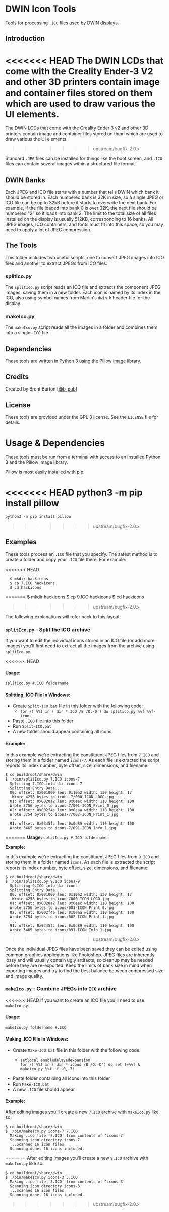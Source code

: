 # DWIN Icon Tools

Tools for processing `.ICO` files used by DWIN displays.

## Introduction

<<<<<<< HEAD
The DWIN LCDs that come with the Creality Ender-3 V2 and other 3D printers contain image and container files stored on them which are used to draw various the UI elements.
=======
The DWIN LCDs that come with the Creality Ender 3 v2 and other 3D printers contain image and container files stored on them which are used to draw various the UI elements.
>>>>>>> upstream/bugfix-2.0.x

Standard `.JPG` files can be installed for things like the boot screen, and `.ICO` files can contain several images within a structured file format.

## DWIN Banks

Each JPEG and ICO file starts with a number that tells DWIN which bank it should be stored in. Each numbered bank is 32K in size, so a single JPEG or ICO file can be up to 32kB before it starts to overwrite the next bank. For example, if the file loaded into bank 0 is over 32K, the next file should be numbered "2" so it loads into bank 2. The limit to the total size of all files installed on the display is usually 512KB, corresponding to 16 banks. All JPEG images, ICO containers, and fonts must fit into this space, so you may need to apply a lot of JPEG compression.

## The Tools

This folder includes two useful scripts, one to convert JPEG images into ICO files and another to extract JPEGs from ICO files.

### splitIco.py

The `splitIco.py` script reads an ICO file and extracts the component JPEG images, saving them in a new folder. Each icon is named by its index in the ICO, also using symbol names from Marlin's `dwin.h` header file for the display.

### makeIco.py

The `makeIco.py` script reads all the images in a folder and combines them into a single `.ICO` file.

## Dependencies

These tools are written in Python 3 using the [Pillow image library](https://pillow.readthedocs.io/en/latest/index.html).

## Credits

Created by Brent Burton [[@b-pub](https://github.com/b-pub)]

## License

These tools are provided under the GPL 3 license. See the `LICENSE` file for details.

# Usage & Dependencies

These tools must be run from a terminal with access to an installed Python 3 and the Pillow image library.

Pillow is most easily installed with pip:

<<<<<<< HEAD
  python3 -m pip install pillow
=======
    python3 -m pip install pillow
>>>>>>> upstream/bugfix-2.0.x

## Examples

These tools process an `.ICO` file that you specify. The safest method is to create a folder and copy your `.ICO` file there. For example:

<<<<<<< HEAD
```
  $ mkdir hackicons
  $ cp 7.ICO hackicons
  $ cd hackicons
```
=======
	$ mkdir hackicons
	$ cp 9.ICO hackicons
	$ cd hackicons
>>>>>>> upstream/bugfix-2.0.x

The following explanations will refer back to this layout.

### `splitIco.py` - Split the ICO archive

If you want to edit the individual icons stored in an ICO file (or add more images) you'll first need to extract all the images from the archive using `splitIco.py`.

<<<<<<< HEAD
#### Usage:
```
splitIco.py #.ICO foldername
```

#### Splitting .ICO FIle In Windows:
- Create `Split-ICO.bat` file in this folder with the following code:
  - `for /f %%f in ('dir *.ICO /B /O:-D') do splitico.py %%f %%f-icons`
- Paste `.ICO` file into this folder
- Run `Split-ICO.bat`
- A new folder should appear containing all icons

#### Example:

In this example we're extracting the constituent JPEG files from `7.ICO` and storing them in a folder named `icons-7`. As each file is extracted the script reports its index number, byte offset, size, dimensions, and filename:

```
$ cd buildroot/share/dwin
$ ./bin/splitIco.py 7.ICO icons-7
  Splitting 7.ICO into dir icons-7
  Splitting Entry Data...
  00: offset: 0x001000 len: 0x10a2 width: 130 height: 17
   Wrote 4258 bytes to icons-7/000-ICON_LOGO.jpg
  01: offset: 0x0020a2 len: 0x0eac width: 110 height: 100
  Wrote 3756 bytes to icons-7/001-ICON_Print_0.jpg
  02: offset: 0x002f4e len: 0x0eaa width: 110 height: 100
  Wrote 3754 bytes to icons-7/002-ICON_Print_1.jpg
  ...
  91: offset: 0x0345fc len: 0x0d89 width: 110 height: 100
  Wrote 3465 bytes to icons-7/091-ICON_Info_1.jpg
```
=======
**Usage:** `splitIco.py #.ICO foldername`.

**Example:**

In this example we're extracting the constituent JPEG files from `9.ICO` and storing them in a folder named `icons`. As each file is extracted the script reports its index number, byte offset, size, dimensions, and filename:

    $ cd buildroot/share/dwin
    $ ./bin/splitIco.py 9.ICO icons-9
      Splitting 9.ICO into dir icons
      Splitting Entry Data...
      00: offset: 0x001000 len: 0x10a2 width: 130 height: 17
       Wrote 4258 bytes to icons/000-ICON_LOGO.jpg
      01: offset: 0x0020a2 len: 0x0eac width: 110 height: 100
      Wrote 3756 bytes to icons/001-ICON_Print_0.jpg
      02: offset: 0x002f4e len: 0x0eaa width: 110 height: 100
      Wrote 3754 bytes to icons/002-ICON_Print_1.jpg
      ...
      91: offset: 0x0345fc len: 0x0d89 width: 110 height: 100
      Wrote 3465 bytes to icons/091-ICON_Info_1.jpg
>>>>>>> upstream/bugfix-2.0.x

Once the individual JPEG files have been saved they can be edited using common graphics applications like Photoshop. JPEG files are inherently lossy and will usually contain ugly artifacts, so cleanup may be needed before they are re-exported. Keep the limits of bank size in mind when exporting images and try to find the best balance between compressed size and image quality.

### `makeIco.py` - Combine JPEGs into `ICO` archive

<<<<<<< HEAD
If you want to create an ICO file you'll need to use `makeIco.py`.

#### Usage:
```
makeIco.py foldername #.ICO
```

#### Making .ICO FIle In Windows:
- Create `Make-ICO.bat` file in this folder with the following code:
  - ```
    setlocal enabledelayedexpansion
    for /f %%f in ('dir *-icons /B /O:-D') do set f=%%f & makeico.py %%f !f:~0,-7!
    ```
- Paste folder containing all icons into this folder
- Run `Make-ICO.bat`
- A new `.ICO` file should appear

#### Example:

After editing images you'll create a new `7.ICO` archive with `makeIco.py` like so:

```
$ cd buildroot/share/dwin
$ ./bin/makeIco.py icons-7 7.ICO
  Making .ico file '7.ICO' from contents of 'icons-7'
  Scanning icon directory icons-7
  ...Scanned 16 icon files
  Scanning done. 16 icons included.
```
=======
After editing images you'll create a new `9.ICO` archive with `makeIco.py` like so:

    $ cd buildroot/share/dwin
    $ ./bin/makeIco.py icons-3 3.ICO
      Making .ico file '3.ICO' from contents of 'icons-3'
      Scanning icon directory icons-3
      ...Scanned 16 icon files
      Scanning done. 16 icons included.
>>>>>>> upstream/bugfix-2.0.x
